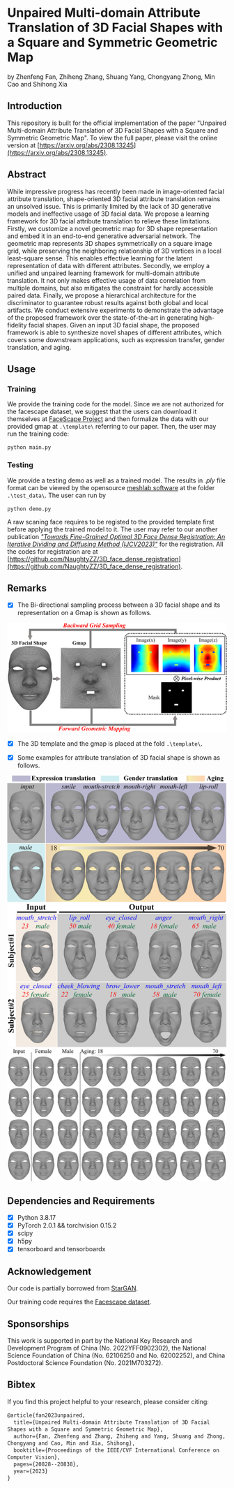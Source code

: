 # Unpaired Multi-domain Attribute Translation of 3D Facial Shapes with a Square and Symmetric Geometric Map

by Zhenfeng Fan, Zhiheng Zhang, Shuang Yang, Chongyang Zhong, Min Cao and Shihong Xia

## Introduction

This repository is built for the official implementation of the paper "Unpaired Multi-domain Attribute Translation of 3D Facial Shapes with a Square and Symmetric Geometric Map".
To view the full paper, please visit the online version at [https://arxiv.org/abs/2308.13245](https://arxiv.org/abs/2308.13245).

## Abstract
While impressive progress has recently been made in image-oriented facial attribute translation, shape-oriented 3D facial attribute translation remains an unsolved issue. This is primarily limited by the lack of 3D generative models and ineffective usage of 3D facial data. We propose a learning framework for 3D facial attribute translation to relieve these limitations. Firstly, we customize a novel geometric map for 3D shape representation and embed it in an end-to-end generative adversarial network. The geometric map represents 3D shapes symmetrically on a square image grid, while preserving the neighboring relationship of 3D vertices in a local least-square sense. This enables effective learning for the latent representation of data with different attributes. Secondly, we employ a unified and unpaired learning framework for multi-domain attribute translation. It not only makes effective usage of data correlation from multiple domains, but also mitigates the constraint for hardly accessible paired data. Finally, we propose a hierarchical architecture for the discriminator to guarantee robust results against both global and local artifacts. We conduct extensive experiments to demonstrate the advantage of the proposed framework over the state-of-the-art in generating high-fidelity facial shapes. Given an input 3D facial shape, the proposed framework is able to synthesize novel shapes of different attributes, which covers some downstream applications, such as expression transfer, gender translation, and aging.
## Usage

### Training
We provide the training code for the model. Since we are not authorized for the facescape dataset, we suggest that the users can download it themselves at [FaceScape Project](https://github.com/zhuhao-nju/facescape) and then formalize the data with our provided gmap at  `` .\template\ `` referring to our paper. Then, the user may run the training code: 

```
python main.py
```

### Testing
We provide a testing demo as well as a trained model. The results in *.ply* file format can be viewed by the opensource [meshlab software](https://www.meshlab.net/)  at the folder `` .\test_data\ ``. The user can run by

```
python demo.py
```
A raw scaning face requires to be registed to the provided template first before applying the trained model to it. The user may refer to our another publication [*"Towards Fine-Grained Optimal 3D Face Dense Registration: An Iterative Dividing and Diffusing Method (IJCV2023)"*](https://doi.org/10.1007/s11263-023-01825-7) for the registration. All the codes for registration are at [https://github.com/NaughtyZZ/3D_face_dense_registration](https://github.com/NaughtyZZ/3D_face_dense_registration).
## Remarks

- [x] The Bi-directional sampling process between a 3D facial shape and its representation on a Gmap is shown as follows. 
<img src="figures\Bi-direction sampling.png" alt="show" style="zoom: 67%;" />

- [x] The 3D template and the gmap is placed at the fold  `` .\template\ ``.

- [x] Some examples for attribute translation of 3D facial shape is shown as follows.
<img src="figures\figure_show.png" alt="show" style="zoom: 67%;" />
<img src="figures\figure_multi_domain_a.png" alt="multi_domain_a" style="zoom: 67%;" />
<img src="figures\gender_age_sup.png" alt="gender_age_sup" style="zoom: 67%;" />

## Dependencies and Requirements

- [x] Python 3.8.17
- [x] PyTorch  2.0.1 && torchvision 0.15.2
- [x] scipy 
- [x] h5py
- [x] tensorboard and tensorboardx

## Acknowledgement

Our code is partially borrowed from [StarGAN](https://github.com/yunjey/stargan).

Our training code requires the [Facescape dataset](https://github.com/zhuhao-nju/facescape).

## Sponsorships

This work is supported in part by the National Key Research and Development Program of China (No. 2022YFF0902302), the National Science Foundation of China (No. 62106250 and No. 62002252), and China Postdoctoral Science Foundation (No. 2021M703272).

## Bibtex
If you find this project helpful to your research, please consider citing:

```
@article{fan2023unpaired,
  title={Unpaired Multi-domain Attribute Translation of 3D Facial Shapes with a Square and Symmetric Geometric Map},
  author={Fan, Zhenfeng and Zhang, Zhiheng and Yang, Shuang and Zhong, Chongyang and Cao, Min and Xia, Shihong},
  booktitle={Proceedings of the IEEE/CVF International Conference on Computer Vision},
  pages={20828--20838},
  year={2023}
}
```
